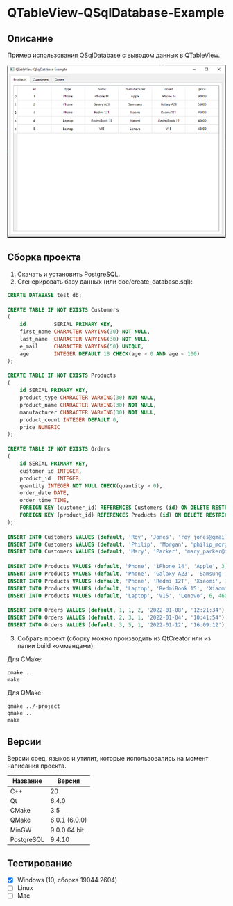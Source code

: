 # QTableView-QSqlDatabase-Example

## Описание

Пример использования QSqlDatabase с выводом данных в QTableView.

![alt text](doc/QTableView-QSqlDatabase-Example.png)

## Сборка проекта

1. Скачать и установить PostgreSQL.
2. Сгенерировать базу данных (или doc/create_database.sql):

``` sql
CREATE DATABASE test_db;

CREATE TABLE IF NOT EXISTS Customers
(
    id         SERIAL PRIMARY KEY,
    first_name CHARACTER VARYING(30) NOT NULL,
    last_name  CHARACTER VARYING(30) NOT NULL,
    e_mail     CHARACTER VARYING(50) UNIQUE,
    age        INTEGER DEFAULT 18 CHECK(age > 0 AND age < 100)
);

CREATE TABLE IF NOT EXISTS Products
(
    id SERIAL PRIMARY KEY,
    product_type CHARACTER VARYING(30) NOT NULL,
    product_name CHARACTER VARYING(30) NOT NULL,
    manufacturer CHARACTER VARYING(30) NOT NULL,
    product_count INTEGER DEFAULT 0,
    price NUMERIC
);

CREATE TABLE IF NOT EXISTS Orders
(
    id SERIAL PRIMARY KEY,
    customer_id INTEGER,
    product_id  INTEGER,
    quantity INTEGER NOT NULL CHECK(quantity > 0),
    order_date DATE,
    order_time TIME,
    FOREIGN KEY (customer_id) REFERENCES Customers (id) ON DELETE RESTRICT,
    FOREIGN KEY (product_id) REFERENCES Products (id) ON DELETE RESTRICT
);

INSERT INTO Customers VALUES (default, 'Roy', 'Jones', 'roy_jones@gmail.com', 19);
INSERT INTO Customers VALUES (default, 'Philip', 'Morgan', 'philip_morgan@yandex.com', 24);
INSERT INTO Customers VALUES (default, 'Mary', 'Parker', 'mary_parker@free.com', 43);

INSERT INTO Products VALUES (default, 'Phone', 'iPhone 14', 'Apple', 3, 98000);
INSERT INTO Products VALUES (default, 'Phone', 'Galaxy A23', 'Samsung', 2, 55000);
INSERT INTO Products VALUES (default, 'Phone', 'Redmi 12T', 'Xiaomi', 7, 46000);
INSERT INTO Products VALUES (default, 'Laptop', 'RedmiBook 15', 'Xiaomi', 4, 46000);
INSERT INTO Products VALUES (default, 'Laptop', 'V15', 'Lenovo', 6, 46000);

INSERT INTO Orders VALUES (default, 1, 1, 2, '2022-01-08', '12:21:34');
INSERT INTO Orders VALUES (default, 2, 3, 1, '2022-01-04', '10:41:54');
INSERT INTO Orders VALUES (default, 3, 5, 1, '2022-01-12', '16:09:12');
```
3. Собрать проект (cборку можно производить из QtCreator или из папки build коммандами):

Для CMake:

```
cmake ..
make
```

Для QMake:

```
qmake ../-project
qmake ..
make
```

## Версии

Версии сред, языков и утилит, которые использовались на момент написания проекта.

| Название   | Версия               |
| -----------|----------------------|
| C++        | 20                   |
| Qt         | 6.4.0                |
| CMake      | 3.5                  |
| QMake      | 6.0.1 (6.0.0)        |
| MinGW      | 9.0.0 64 bit         |
| PostgreSQL | 9.4.10               |

## Тестирование

- [x] Windows (10, сборка 19044.2604)
- [ ] Linux
- [ ] Mac
